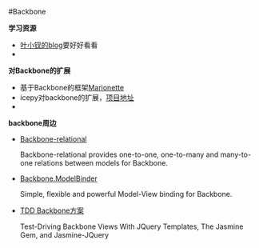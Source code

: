 #Backbone


**学习资源**

*	[叶小钗的blog](http://www.cnblogs.com/yexiaochai/tag/Backbone/)要好好看看
*	



**对Backbone的扩展**

*	基于Backbone的框架[Marionette](http://marionettejs.com/)
*	icepy对backbone的扩展，[项目地址](https://github.com/sapling-team/base-extend-backbone)
*


**backbone周边**

*	[Backbone-relational](https://github.com/PaulUithol/Backbone-relational)

	Backbone-relational provides one-to-one, one-to-many and many-to-one relations between models for Backbone.

*	[Backbone.ModelBinder](https://github.com/theironcook/Backbone.ModelBinder)

	Simple, flexible and powerful Model-View binding for Backbone.



*	[TDD Backbone方案](https://lostechies.com/derickbailey/2011/09/06/test-driving-backbone-views-with-jquery-templates-the-jasmine-gem-and-jasmine-jquery/)

	Test-Driving Backbone Views With JQuery Templates, The Jasmine Gem, and Jasmine-JQuery